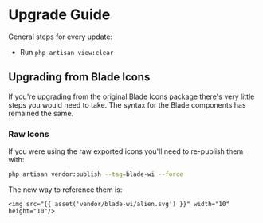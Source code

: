 # Upgrade Guide

General steps for every update:

- Run `php artisan view:clear`

## Upgrading from Blade Icons

If you're upgrading from the original Blade Icons package there's very little steps you would need to take. The syntax for the Blade components has remained the same.

### Raw Icons

If you were using the raw exported icons you'll need to re-publish them with:

```bash
php artisan vendor:publish --tag=blade-wi --force
```

The new way to reference them is:

```blade
<img src="{{ asset('vendor/blade-wi/alien.svg') }}" width="10" height="10"/>
```
